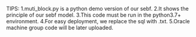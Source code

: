 TIPS:
1.muti_block.py is a python demo version of our sebf.
2.It shows the principle of our sebf model. 
3.This code must be run in the python3.7+ environment. 
4.For easy deployment, we replace the sql with .txt.
5.Oracle machine group code will be later uploaded.
